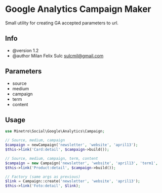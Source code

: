 # Google Analytics Campaign Maker

Small utility for creating GA accepted parameters to url.

## Info

* @version 1.2
* @author Milan Felix Sulc <sulcmil@gmail.com>

## Parameters

- source
- medium
- campaign
- term
- content

## Usage

```php
use Minetro\Social\Google\Analytics\Campaign;

// Source, medium, campaign
$campaign = newCampaign('newsletter', 'website', 'april13');
$this->link('Card:detail', $campaign->build());

// Source, medium, campaign, term, content
$campaign = new Campaign('newsletter', 'website', 'april13', 'term1', 'content');
$this->link('Product:detail', $campaign->build());

// Factory (same args as previous)
$link = Campaign::create('newsletter', 'website', 'april13');
$this->link('Foto:detail', $link);
```